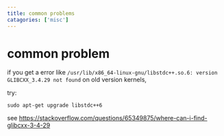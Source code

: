 ```yaml
---
title: common problems
catagories: ['misc']
---
```


# common problem

if you get a error like `/usr/lib/x86_64-linux-gnu/libstdc++.so.6: version GLIBCXX_3.4.29 not found` on old version kernels,

try:

```console
sudo apt-get upgrade libstdc++6
```

see https://stackoverflow.com/questions/65349875/where-can-i-find-glibcxx-3-4-29